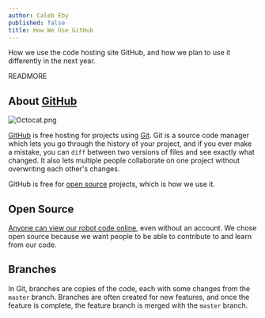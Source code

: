 ```yaml
---
author: Caleb Eby
published: false
title: How We Use GitHub
---
```

How we use the code hosting site GitHub, and how we plan to use it differently in the next year.

READMORE

## About [GitHub](https://github.com)
![Octocat.png]({{site.baseurl}}/source/images/blog/octocat.png)

[GitHub](https://github.com) is free hosting for projects using [Git](https://git-scm.com/). Git is a source code manager which lets you go through the history of your project, and if you ever make a mistake, you can `diff` between two versions of files and see exactly what changed. It also lets multiple people collaborate on one project without overwriting each other's changes.

GitHub is free for [open source](https://opensource.com/resources/what-open-source) projects, which is how we use it.

## Open Source
[Anyone can view our robot code online](https://github.com/team1432/FRC-2016), even without an account. We chose open source because we want people to be able to contribute to and learn from our code.

## Branches
In Git, branches are copies of the code, each with some changes from the `master` branch. Branches are often created for new features, and once the feature is complete, the feature branch is merged with the `master` branch.